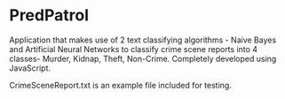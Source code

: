 # PredPatrol
Application that makes use of 2 text classifying algorithms - Naive Bayes and Artificial Neural Networks to classify crime scene reports into 4 classes- Murder, Kidnap, Theft, Non-Crime. Completely developed using JavaScript.

CrimeSceneReport.txt is an example file included for testing.
